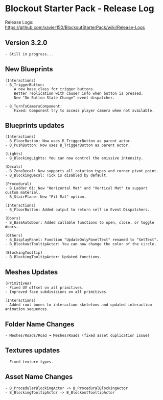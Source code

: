 # Blockout Starter Pack - Release Log
Release Logs: https://github.com/xavier150/BlockoutStarterPack/wiki/Release-Logs

## Version 3.2.0
    - Still in progress...

## New Blueprints
    (Interactions)
    - B_TriggerButton:
        A new base class for trigger buttons.
        Better replication with causer info when button is pressed.
        New "On Button State Change" event dispatcher.

    - B_TurnToCameraComponent:
        Fixed: Component try to access player camera when not available.

## Blueprints updates
    (Interactions)
    - B_FloorButton: Now uses B_TriggerButton as parent actor.
    - B_PushButton: Now uses B_TriggerButton as parent actor.

    (Lights)
    - B_BlockingLights: You can now control the emissive intensity.
    
    (Decals)
    - B_ZoneDecal: Now supports all rotation types and corner pivot point.
    - B_BlockingDecal: Tick is disabled by default.
        
    (Procedural)
    - B_Ladder_01: New "Horizontal Mat" and "Vertical Mat" to support custom material.
    - B_StairPlane: New "Fit Mat" option.

    (Interactions)
    - B_FloorButton: Added output to return self in Event Dispatchers.

    (Doors)
    - B_BaseAutoDoor: Added callable functions to open, close, or toggle doors.

    (Others)
    - B_DisplayPanel: Function "UpdateOnlyPanelText" renamed to "SetText".
    - B_BlockoutTooltipActor: You can now change the color of the circle.

    (BlockingTooltip)
    - B_BlockingTooltipActor: Updated functions.

## Meshes Updates
    (Primitives)
    - Fixed UV offset on all primitives.
    - Improved face subdivisions on all primitives.

    (Interactions)
    - Added root bones to interaction skeletons and updated interaction animation sequences.

## Folder Name Changes
    - Meshes/Roads/Road → Meshes/Roads (fixed asset duplication issue)

## Textures updates
    - Fixed texture types.

## Asset Name Changes
    - B_ProcedularBlockingActor -> B_ProceduralBlockingActor
    - B_BlockingTooltipActor -> B_BlockoutTooltipActor

